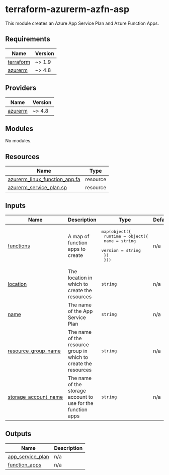 # terraform-azurerm-azfn-asp

This module creates an Azure App Service Plan and Azure Function Apps.

<!-- BEGIN_TF_DOCS -->
## Requirements

| Name | Version |
|------|---------|
| <a name="requirement_terraform"></a> [terraform](#requirement\_terraform) | ~> 1.9 |
| <a name="requirement_azurerm"></a> [azurerm](#requirement\_azurerm) | ~> 4.8 |

## Providers

| Name | Version |
|------|---------|
| <a name="provider_azurerm"></a> [azurerm](#provider\_azurerm) | ~> 4.8 |

## Modules

No modules.

## Resources

| Name | Type |
|------|------|
| [azurerm_linux_function_app.fa](https://registry.terraform.io/providers/hashicorp/azurerm/latest/docs/resources/linux_function_app) | resource |
| [azurerm_service_plan.sp](https://registry.terraform.io/providers/hashicorp/azurerm/latest/docs/resources/service_plan) | resource |

## Inputs

| Name | Description | Type | Default | Required |
|------|-------------|------|---------|:--------:|
| <a name="input_functions"></a> [functions](#input\_functions) | A map of function apps to create | <pre>map(object({<br>    runtime = object({<br>      name    = string<br>      version = string<br>    })<br>  }))</pre> | n/a | yes |
| <a name="input_location"></a> [location](#input\_location) | The location in which to create the resources | `string` | n/a | yes |
| <a name="input_name"></a> [name](#input\_name) | The name of the App Service Plan | `string` | n/a | yes |
| <a name="input_resource_group_name"></a> [resource\_group\_name](#input\_resource\_group\_name) | The name of the resource group in which to create the resources | `string` | n/a | yes |
| <a name="input_storage_account_name"></a> [storage\_account\_name](#input\_storage\_account\_name) | The name of the storage account to use for the function apps | `string` | n/a | yes |

## Outputs

| Name | Description |
|------|-------------|
| <a name="output_app_service_plan"></a> [app\_service\_plan](#output\_app\_service\_plan) | n/a |
| <a name="output_function_apps"></a> [function\_apps](#output\_function\_apps) | n/a |
<!-- END_TF_DOCS -->
